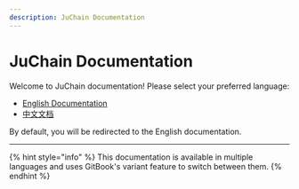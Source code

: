 ```yaml
---
description: JuChain Documentation
---
```


# JuChain Documentation

Welcome to JuChain documentation! Please select your preferred language:

* [English Documentation](en/)
* [中文文档](broken-reference)

By default, you will be redirected to the English documentation.

***

{% hint style="info" %}
This documentation is available in multiple languages and uses GitBook's variant feature to switch between them.
{% endhint %}
